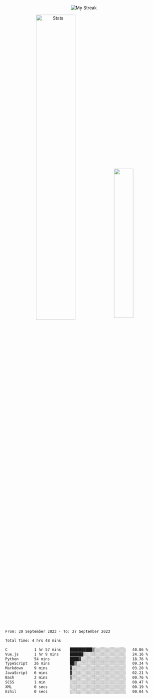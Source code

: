<p align="center">
<picture>
  <source media="(prefers-color-scheme: dark)" srcset="http://github-readme-streak-stats.herokuapp.com?user=semolik&theme=dark&hide_border=true&background=DD272700">
  <img alt="My Streak" src="http://github-readme-streak-stats.herokuapp.com?user=semolik&hide_border=true">
</picture>
</p>
<div align="center">
  <picture>
    <source media="(prefers-color-scheme: dark)" srcset="https://github-readme-stats.vercel.app/api?username=semolik&show_icons=true&bg_color=DD272700&hide_border=true&theme=dark">
        <img alt="Stats" src="https://github-readme-stats.vercel.app/api?username=semolik&show_icons=true&bg_color=DD272700&hide_border=true" width="50%" >
  </picture>
  <sup>
  <picture>
  <source media="(prefers-color-scheme: dark)" srcset="https://github-readme-stats.vercel.app/api/top-langs/?username=semolik&layout=compact&hide_border=true&bg_color=DD272700&theme=dark">
  <img src="https://github-readme-stats.vercel.app/api/top-langs/?username=semolik&layout=compact&hide_border=true" width="35%" />
  </picture>
  </sup>
</div>
<!--START_SECTION:waka-->

```txt
From: 20 September 2023 - To: 27 September 2023

Total Time: 4 hrs 48 mins

C            1 hr 57 mins    ██████████▒░░░░░░░░░░░░░░   40.86 %
Vue.js       1 hr 9 mins     ██████░░░░░░░░░░░░░░░░░░░   24.16 %
Python       54 mins         ████▓░░░░░░░░░░░░░░░░░░░░   18.76 %
TypeScript   26 mins         ██▒░░░░░░░░░░░░░░░░░░░░░░   09.34 %
Markdown     9 mins          ▓░░░░░░░░░░░░░░░░░░░░░░░░   03.20 %
JavaScript   6 mins          ▓░░░░░░░░░░░░░░░░░░░░░░░░   02.21 %
Bash         2 mins          ▒░░░░░░░░░░░░░░░░░░░░░░░░   00.76 %
SCSS         1 min           ░░░░░░░░░░░░░░░░░░░░░░░░░   00.47 %
XML          0 secs          ░░░░░░░░░░░░░░░░░░░░░░░░░   00.19 %
Ezhil        0 secs          ░░░░░░░░░░░░░░░░░░░░░░░░░   00.04 %
```

<!--END_SECTION:waka-->


